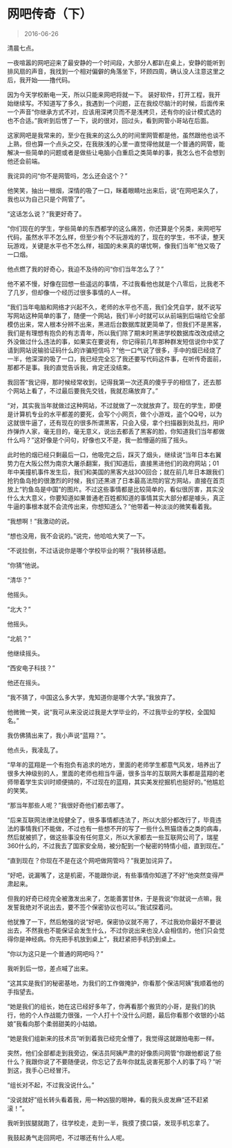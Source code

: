 # 网吧传奇（下）

> 2016-06-26

清晨七点。

一夜喧嚣的网吧迎来了最安静的一个时间段，大部分人都趴在桌上，安静的能听到排风扇的声音，我找到一个相对偏僻的角落坐下，环顾四周，确认没人注意这里之后，我开始——撸代码。

因为今天学校断电一天，所以只能来网吧将就一下。 装好软件，打开工程，我开始继续写。不知道写了多久，我遇到一个问题，正在我绞尽脑汁的时候，后面传来一个声音“你继承方式不对，应该用深拷贝而不是浅拷贝，还有你的设计模式选的也不合适。”我听到后愣了一下，说的很对，回过头，看到网管小哥站在后面。

这家网吧是我常来的，至少在我来的这么久的时间里网管都是他，虽然跟他也谈不上熟，但也算一个点头之交，在我肤浅的心里一直觉得他就是一个普通的网管，能解决一些简单的问题或者是做些让电脑小白重启之类简单的事，我怎么也不会想到他还会前端。

我诧异的问“你不是网管吗，怎么还会这个？”

他笑笑，抽出一根烟，深情的吸了一口，眯着眼睛吐出来后，说“在网吧呆久了，我也以为自己只是个网管了”。

“这话怎么说？”我更好奇了。

“你们现在的学生，学些简单的东西都学的这么痛苦，你还算是个另类，来网吧写代码，虽然水平不怎么样，但至少有个不玩游戏的了，现在的学生，书不读，整天玩游戏，关键是水平也不怎么样，祖国的未来真的堪忧啊，像我们当年”他又吸了一口烟。

他点燃了我的好奇心，我迫不及待的问“你们当年怎么了？”

他不紧不慢，好像在回想一些遥远的事情，不过我看他也就是个八零后，比我老不了几岁，但却像一个经历过很多事情的人一样。

“我们当年电脑和网络才兴起不久，老师的水平也不高，我们全凭自学，就不说写写网站这种简单的事了，随便一个网站，我们半小时就可以从前端到后端给它全部模仿出来，常人根本分辨不出来，黑进后台数据库就更简单了，但我们不是黑客，我们是有理想有抱负的有志青年，所以我们除了期末时黑进学校数据库改改成绩之外没做过什么违法的事，如果实在要说有，你记得前几年那种群发短信说你中奖了请到网站说输验证码什么的诈骗短信吗？”他一口气说了很多，手中的烟已经烧了一半，他深深的吸了一口，我已经完全忘了我还要写代码这件事，在听传奇面前，那都不是事。我的直觉告诉我，肯定还没结束。

我回答“我记得，那时候经常收到，记得我第一次还真的傻乎乎的相信了，还去那个网站上看了，不过最后要我先交钱，我就忍痛放弃了。”

“对，其实我当年就做过这种网站，不过就做了一次就放弃了。现在的学生，即便是计算机专业的水平都差的要死，会写个小网页，做个小游戏，盗个QQ号，以为这就很牛逼了，还有现在的很多所谓黑客，只会入侵，拿个扫描器到处乱扫，用IP炸弹炸人家，毫无目的，毫无意义，说出去都丢了黑客的脸，你知道我们当年都做什么吗？”这好像是个问句，好像也又不是，我一脸懵逼的摇了摇头。

此时他的烟已经只剩最后一口，他吸完之后，踩灭了烟头，继续说“当年日本右翼势力在大阪公然为南京大屠杀翻案，我们知道后，直接黑进他们的政府网站；01年中美撞机事件发生后，我们和美国的黑客大战300回合；就在前几年日本跟我们抢钓鱼岛抢的很激烈的时候，我们还黑进了日本最高法院的官方网站，直接在首页放上“钓鱼岛是中国”的图片。不过这些事情都是比较简单的，看似很厉害，其实没什么太大意义，你要知道如果普通老百姓都知道的事情其实大部分都是噱头，真正牛逼的事根本就不会流传出来，你想知道么？”他带着一种淡淡的微笑看着我。

“我想啊！”我激动的说。

“想也没用，我不会说的。”说完，他哈哈大笑了一下。

“不说拉倒，不过话说你是哪个学校毕业的啊？”我转移话题。

“你猜”他说。

“清华？”

他摇头。

“北大？”

他摇头。

“北航？”

他继续摇头。

“西安电子科技？”

他还在摇头。

“我不猜了，中国这么多大学，鬼知道你是哪个大学。”我放弃了。

他微微一笑，说“我可从来没说过我是大学毕业的，不过我毕业的学校，全国知名。”

我仿佛猜出来了，我小声说“蓝翔？”。

他点头，我凌乱了。

“早年的蓝翔是一个有抱负有追求的地方，里面的老师学生都意气风发，培养出了很多大神级别的人，里面的老师也相当牛逼，很多当年的互联网大事都是蓝翔的老师带着学生实训时顺便搞的，不过现在的蓝翔，其实美发挖掘机也挺好的。”他尴尬的笑笑。

“那当年那些人呢？”我很好奇他们都去哪了。

“后来互联网法律法规健全了，很多事情都违法了，所以大部分都改行了，毕竟违法的事情我们不能做，不过也有一些想不开的写了一些什么熊猫烧香之类的病毒，然后就被抓了，做这些事没有任何意义，所以大家都去一些互联网公司了，瑞星360什么的，不过我去了国家安全局，被分配到一个秘密的特情小组，直到现在。”

“直到现在？你现在不是在这个网吧做网管吗？”我更加诧异了。

“好吧，说漏嘴了，这是机密，不能跟你说，有些事情你知道了不好”他突然变得严肃起来。

但我的好奇已经完全被激发出来了，怎能善罢甘休，于是我说“你就说一点嘛，我发誓我绝对不说出去，要不签个保密协议也可以。”我试探着问。

他犹豫了一下，然后勉强的说“好吧，保密协议就不用了，不过我劝你最好不要说出去，不然我也不能保证会发生什么，不过你说出来也没人会相信的，他们只会觉得你是神经病。你先把手机放到桌上”，我赶紧把手机扔到桌上。

“你以为这只是一个普通的网吧吗？”

我听到后一惊，差点喊了出来。

“这其实是我们的秘密基地，为我们的工作做掩护，你看那个保洁阿姨”我顺着他的手指望去。

“她是我们的组长，她在这已经好多年了，你再看那个搬货的小哥，是我们的执行，他的个人作战能力很强，一个人打十个没什么问题，最后你看那个收银的小姑娘”我看向那个柔弱甜美的小姑娘。

“她是我们组新来的技术员”听到着我已经完全懵了，我觉得这就跟拍电影一样。

突然，他们全部都走到我旁边，保洁员阿姨严肃的好像质问网管“你跟他都说了些什么？我跟你说了不要随便说，你忘记了去年你就乱说害死那个人的事了吗？”听到这，我手心已经冒汗。

“组长对不起，不过我没说什么。”

“没说就好”组长转头看着我，用一种凶狠的眼神，看的我头皮发麻“还不赶紧滚！”。

我听到拔腿就跑了，往学校走，走到一半，我摸了摸口袋，发现手机忘拿了。

我鼓起勇气走回网吧，不过哪还有什么人呢。